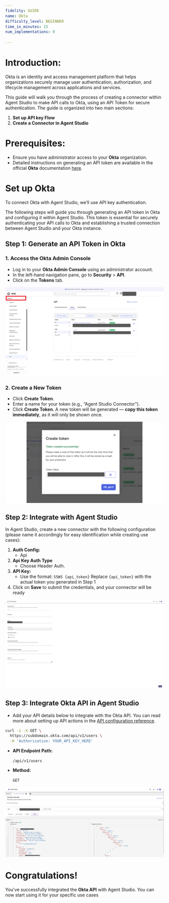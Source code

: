 ```yaml
---
fidelity: GUIDE
name: Okta
difficulty_level: BEGINNER
time_in_minutes: 15
num_implementations: 0

---
```

# Introduction:

Okta is an identity and access management platform that helps organizations securely manage user authentication, authorization, and lifecycle management across applications and services.

This guide will walk you through the process of creating a connector within Agent Studio to make API calls to Okta, using an API Token for secure authentication. The guide is organized into two main sections:

1. **Set up API key Flow**
2. **Create a Connector in Agent Studio**

# **Prerequisites:**

- Ensure you have administrator access to your **Okta** organization.
- Detailed instructions on generating an API token are available in the official **Okta** documentation [here](https://help.okta.com/en-us/content/topics/security/api.htm?cshid=ext-create-api-token#create-okta-api-token).

# **Set up Okta**

To connect Okta with Agent Studio, we’ll use API key authentication. 

The following steps will guide you through generating an API token in Okta and configuring it within Agent Studio. This token is essential for securely authenticating your API calls to Okta and establishing a trusted connection between Agent Studio and your Okta instance.

## **Step 1: Generate an API Token in Okta**

### 1. Access the Okta Admin Console

- Log in to your **Okta Admin Console** using an administrator account.
- In the left-hand navigation pane, go to **Security** > **API**.
- Click on the **Tokens** tab.

![okta.png](okta.png)

### 2. Create a New Token

- Click **Create Token**.
- Enter a name for your token (e.g., “Agent Studio Connector”).
- Click **Create Token**. A new token will be generated — **copy this token immediately**, as it will only be shown once.

![okta 2.png](okta_2.png)

## **Step 2: Integrate with Agent Studio**

In Agent Studio, create a new connector with the following configuration (please name it accordingly for easy identification while creating use cases):

1. **Auth Config:**
    - Api
2. **Api Key Auth Type**
    - Choose Header Auth.
3. **API Key:**
    - Use the format: `SSWS {api_token}`
    Replace `{api_token}` with the actual token you generated in Step 1
4. Click on **Save** to submit the credentials, and your connector will be ready

![okta 4.png](okta_4.png)

## **Step 3: Integrate Okta API in Agent Studio**

- Add your API details below to integrate with the Okta API. You can read more about setting up API actions in the [API configuration reference](https://help.moveworks.com/docs/http-actions).

```bash
curl -i -X GET \
  https://subdomain.okta.com/api/v1/users \
  -H 'Authorization: YOUR_API_KEY_HERE'
```

- **API Endpoint Path:**
    
    `/api/v1/users`
    
- **Method:**
    
    `GET`
    

![okta 3.png](okta_3.png)

# **Congratulations!**

You've successfully integrated the **Okta API** with Agent Studio. You can now start using it for your specific use cases